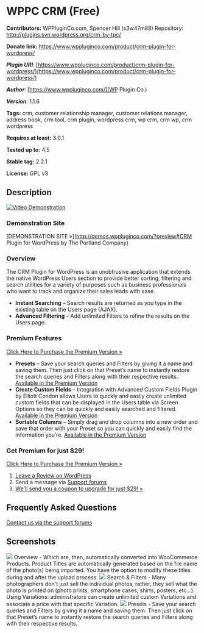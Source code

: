 # WPPC CRM (Free) #
**Contributors:** WPPluginCo.com, Spencer Hill (s3w47m88)
Repository: http://plugins.svn.wordpress.org/crm-by-tpc/

**Donate link:** https://www.wppluginco.com/product/crm-plugin-for-wordpress/

***Plugin URI***: [https://www.wppluginco.com/product/crm-plugin-for-wordpress/](https://www.wppluginco.com/product/crm-plugin-for-wordpress/)

***Author***: [https://www.wppluginco.com/](WP Plugin Co.)

***Version***: 1.1.6

**Tags:** crm, customer relationship manager, customer relations manager, address book, crm tool, crm plugin, wordpress crm, wp crm, crm wp, crm wordpress

**Requires at least:** 3.0.1

**Tested up to:** 4.5

**Stable tag:** 2.2.1

**License:** GPL v3

## Description ##
[![Video Demonstration](https://www.youtube.com/watch?v=FfasyDqY0C0&feature=youtube_gdata_player)](https://www.youtube.com/watch?v=FfasyDqY0C0&feature=youtube_gdata_player)

### Demonstration Site ###
[DEMONSTRATION SITE »](http://demos.wppluginco.com/?preview#CRM Plugin for WordPress by The Portland Company)

### Overview ###
The CRM Plugin for WordPress is an unobtrusive application that extends the native WordPress Users section to provide better sorting, filtering and search utilities for a variety of purposes such as business professionals who want to track and organize their sales leads with ease.

* **Instant Searching** – Search results are returned as you type in the existing table on the Users page (AJAX).
* **Advanced Filtering** – Add unlimited Filters to refine the results on the Users page.

### Premium Features ###
[Click Here to Purchase the Premium Version »](https://www.wppluginco.com/product/crm-plugin-for-wordpress)

* **Presets** – Save your search queries and Filters by giving it a name and saving them. Then just click on that Preset’s name to instantly restore the search queries and Filters along with their respective results. [Available in the Premium Version](http://www.wppluginco.com/product/crm-plugin-for-wordpress/)
* **Create Custom Fields** – Integration with Advanced Custom Fields Plugin by Elliott Condon allows Users to quickly and easily create unlimited custom fields that can be displayed in the Users table via Screen Options so they can be quickly and easily searched and filtered. [Available in the Premium Version](https://www.wppluginco.com/product/crm-plugin-for-wordpress)
* **Sortable Columns** – Simply drag and drop columns into a new order and save that order with your Preset so you can quickly and easily find the information you’re. [Available in the Premium Version](https://www.wppluginco.com/product/crm-plugin-for-wordpress)

### Get Premium for just $29! ###
[Click Here to Purchase the Premium Version »](https://www.wppluginco.com/product/crm-plugin-for-wordpress)

1. [Leave a Review on WordPress](http://wordpress.org/plugins/crm-by-tpc/)
2. Send a message via [Support forums](https://www.wppluginco.com/forums)
3. [We'll send you a coupon to upgrade for just $29! »](https://www.wppluginco.com/product/crm-plugin-for-wordpress)


## Frequently Asked Questions ##
[Contact us via the support forums](https://www.wppluginco.com/question/category/customer-relationship-manager)

## Screenshots ##
![](https://www.wppluginco.com/wp-content/uploads/2014/04/screenshot-12.png)
Overview - Which are, then, automatically converted into WooCommerce Products. Product Titles are automatically generated based on the file name of the photo(s) being imported. You have the option to modify these titles during and after the upload process.
![](https://www.wppluginco.com/wp-content/uploads/2014/04/screenshot-22.png)
Search & Filters - Many photographers don't just sell the individual photos, rather, they sell what the photo is printed on (photo prints, smartphone cases, shirts, posters, etc...). Using Variations: administrators can create unlimited custom Variations and associate a price with that specific Variation.
![](https://www.wppluginco.com/wp-content/uploads/2014/04/screenshot-32.png)
Presets - Save your search queries and Filters by giving it a name and saving them. Then just click on that Preset’s name to instantly restore the search queries and Filters along with their respective results.
